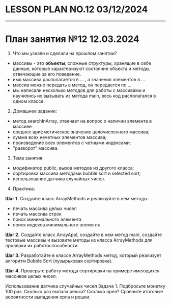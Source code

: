 # LESSON PLAN NO.12 03/12/2024



---------------------------------

# План занятия №12 12.03.2024

1. Что мы узнали и сделали на прошлом занятии?
- массивы - это **объекты**, сложные структуры, хранящие в себе данные, которые характеризуют состояние объекта и методы, отвечающие за его поведение.
- имя массива располагается в ... , а значения элементов в ...
- массив можно передать в метод, он передается по ...
- мы написали несколько методов для работы с массивами и научились их вызывать из метода main, весь код располагался в одном классе.

2. Домашнее задание:
- метод searchInArray, отвечает на вопрос о наличии элемента в массиве
- среднее арифметическое значение целочисленного массива;
- сумма всех нечетных элементов массива;
- произведение всех элементов с четными индексами;
- "разворот" массива.

3. Тема занятия:
- модификатор public, вызов методов из другого класса;
- сортировка массива методами bubble sort и selected sort;
- использование датчика случайных чисел.

4. Практика:

**Шаг 1.**
Создайте класс ArrayMethods и реализуйте в нем методы:
- печать массива целых чисел
- печать массива строк
- поиск минимального элемента
- поиск индекса минимального элемента

**Шаг 2.**
Создайте класс ArrayAppl, создайте в нем метод main, создайте тестовые массивы и вызовите методы из класса ArrayMethods
для проверки их работоспособности.

**Шаг 3.**
Разработайте в классе ArrayMethods метод, который реализует алгоритм Bubble Sort (пузырьковая сортировка).

**Шаг 4.**
Проверьте работу метода сортировки на примере имеющихся массивов целых чисел.

Использование датчика случайных чисел
Задача 1.
Подбросьте монетку 100 раз. Сколько раз выпала решка? Сколько орел?
Сравните итоговые вероятности выпадения орла и решки.


